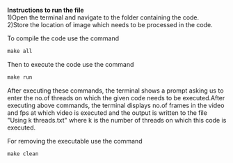 <b>Instructions to run the file</b><br>
1)Open the terminal and navigate to the folder containing the code.<br>
2)Store the location of image which needs to be processed in the code.<br>

To compile the code use the command<br>

```C
make all 
```

Then to execute the code use the command

```C
make run
```

After executing these commands, the terminal shows a prompt asking us to enter the no.of threads on which the given code needs to be executed.After executing above commands, the terminal displays no.of frames in the video and fps at which video is executed and the output is written to the file "Using  k threads.txt" where k is the number of threads on which this code is executed.

For removing the executable use the command

```C
make clean
```
